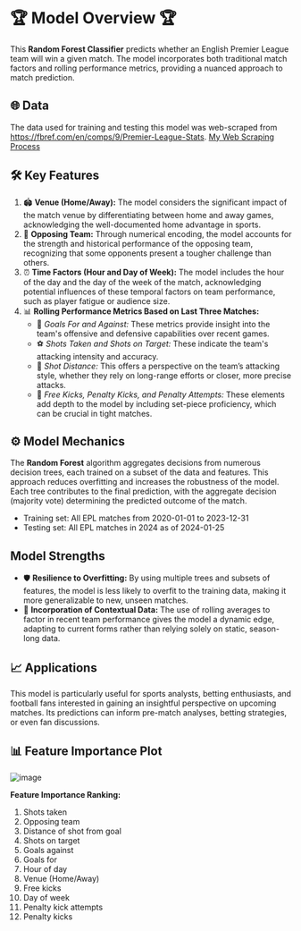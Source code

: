 # 🏆 Model Overview 🏆

This **Random Forest Classifier** predicts whether an English Premier League team will win a given match. The model incorporates both traditional match factors and rolling performance metrics, providing a nuanced approach to match prediction.

## 🌐 Data

The data used for training and testing this model was web-scraped from https://fbref.com/en/comps/9/Premier-League-Stats. [My Web Scraping Process](EPL_Pred_Scraping.ipynb)

## 🛠 Key Features

1. 🏟 **Venue (Home/Away):** The model considers the significant impact of the match venue by differentiating between home and away games, acknowledging the well-documented home advantage in sports.
2. 🤼 **Opposing Team:** Through numerical encoding, the model accounts for the strength and historical performance of the opposing team, recognizing that some opponents present a tougher challenge than others.
3. ⏰ **Time Factors (Hour and Day of Week):** The model includes the hour of the day and the day of the week of the match, acknowledging potential influences of these temporal factors on team performance, such as player fatigue or audience size.
4. 📊 **Rolling Performance Metrics Based on Last Three Matches:**
   - 🥅 *Goals For and Against:* These metrics provide insight into the team's offensive and defensive capabilities over recent games.
   - ⚽ *Shots Taken and Shots on Target:* These indicate the team's attacking intensity and accuracy.
   - 📏 *Shot Distance:* This offers a perspective on the team’s attacking style, whether they rely on long-range efforts or closer, more precise attacks.
   - 🎯 *Free Kicks, Penalty Kicks, and Penalty Attempts:* These elements add depth to the model by including set-piece proficiency, which can be crucial in tight matches.

## ⚙️ Model Mechanics

The **Random Forest** algorithm aggregates decisions from numerous decision trees, each trained on a subset of the data and features. This approach reduces overfitting and increases the robustness of the model. Each tree contributes to the final prediction, with the aggregate decision (majority vote) determining the predicted outcome of the match.
  -  Training set: All EPL matches from 2020-01-01 to 2023-12-31
  -  Testing set: All EPL matches in 2024 as of 2024-01-25
 


## Model Strengths

- 🛡 **Resilience to Overfitting:** By using multiple trees and subsets of features, the model is less likely to overfit to the training data, making it more generalizable to new, unseen matches.
- 🔄 **Incorporation of Contextual Data:** The use of rolling averages to factor in recent team performance gives the model a dynamic edge, adapting to current forms rather than relying solely on static, season-long data.

## 📈 Applications

This model is particularly useful for sports analysts, betting enthusiasts, and football fans interested in gaining an insightful perspective on upcoming matches. Its predictions can inform pre-match analyses, betting strategies, or even fan discussions.

## 📊 Feature Importance Plot

![image](https://github.com/ammaarmelethil/Premier_League_Match_Winners_Prediction/assets/100314064/44d06bf5-8b9a-43bd-abfa-fd5e52b6ee94)

**Feature Importance Ranking:**
1. Shots taken
2. Opposing team
3. Distance of shot from goal
4. Shots on target
5. Goals against
6. Goals for
7. Hour of day
8. Venue (Home/Away)
9. Free kicks
10. Day of week
11. Penalty kick attempts
12. Penalty kicks

